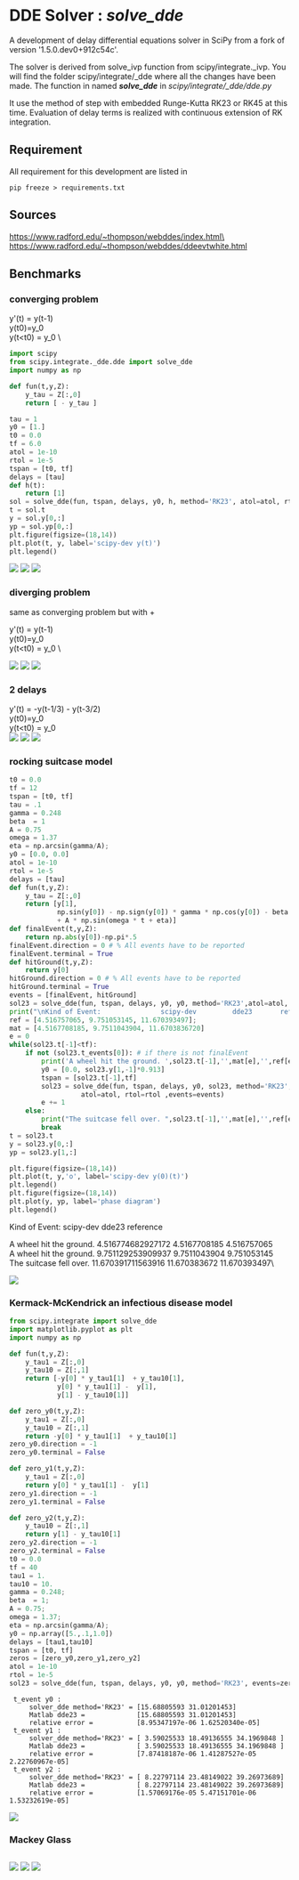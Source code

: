 DDE Solver : ***solve_dde***
=====


A development of delay differential equations solver in SciPy from a fork of version '1.5.0.dev0+912c54c'.

The solver is derived from solve_ivp function from scipy/integrate._ivp. 
You will find the folder scipy/integrate/_dde where all the changes have been made. 
The function in named ***solve_dde*** in *scipy/integrate/_dde/dde.py*

It use the method of step with embedded Runge-Kutta RK23 or RK45 at this time.
Evaluation of delay terms is realized with continuous extension  of RK integration.

## Requirement 
All requirement for this development are listed in
```console
pip freeze > requirements.txt
```


## Sources
https://www.radford.edu/~thompson/webddes/index.html\
https://www.radford.edu/~thompson/webddes/ddeevtwhite.html

## Benchmarks

### converging problem

y'(t) = y(t-1) \
y(t0)=y_0 \
y(t<t0) = y_0 \

```py
import scipy
from scipy.integrate._dde.dde import solve_dde
import numpy as np

def fun(t,y,Z):
    y_tau = Z[:,0]
    return [ - y_tau ]

tau = 1
y0 = [1.]
t0 = 0.0
tf = 6.0
atol = 1e-10
rtol = 1e-5
tspan = [t0, tf]
delays = [tau]
def h(t):
    return [1]
sol = solve_dde(fun, tspan, delays, y0, h, method='RK23', atol=atol, rtol=rtol)
t = sol.t
y = sol.y[0,:]
yp = sol.yp[0,:]
plt.figure(figsize=(18,14))
plt.plot(t, y, label='scipy-dev y(t)')
plt.legend()
```

![](DDEs_models_test/figures/solConv/error.png)
![](DDEs_models_test/figures/solConv/y.png)
![](DDEs_models_test/figures/solConv/dt.png)


### diverging problem
same as converging problem but with +

y'(t) = y(t-1) \
y(t0)=y_0 \
y(t<t0) = y_0 \


![](DDEs_models_test/figures/solDiv/error.png)
![](DDEs_models_test/figures/solDiv/y.png)
![](DDEs_models_test/figures/solDiv/dt.png)

### 2 delays 

y'(t) = -y(t-1/3) - y(t-3/2)\
y(t0)=y_0 \
y(t<t0) = y_0 \
![](DDEs_models_test/figures/2delays/error.png)
![](DDEs_models_test/figures/2delays/y.png)
![](DDEs_models_test/figures/2delays/dt.png)


### rocking suitcase model

```py
t0 = 0.0
tf = 12
tspan = [t0, tf]
tau = .1
gamma = 0.248
beta  = 1
A = 0.75
omega = 1.37
eta = np.arcsin(gamma/A);
y0 = [0.0, 0.0]
atol = 1e-10
rtol = 1e-5
delays = [tau]
def fun(t,y,Z):
    y_tau = Z[:,0]
    return [y[1],
            np.sin(y[0]) - np.sign(y[0]) * gamma * np.cos(y[0]) - beta * y_tau[0]
            + A * np.sin(omega * t + eta)]
def finalEvent(t,y,Z):
    return np.abs(y[0])-np.pi*.5
finalEvent.direction = 0 # % All events have to be reported
finalEvent.terminal = True
def hitGround(t,y,Z):
    return y[0]
hitGround.direction = 0 # % All events have to be reported
hitGround.terminal = True
events = [finalEvent, hitGround]
sol23 = solve_dde(fun, tspan, delays, y0, y0, method='RK23',atol=atol, rtol=rtol ,events=events)
print("\nKind of Event:               scipy-dev         dde23       reference ")
ref = [4.516757065, 9.751053145, 11.670393497];
mat = [4.5167708185, 9.7511043904, 11.6703836720]
e = 0
while(sol23.t[-1]<tf):
    if not (sol23.t_events[0]): # if there is not finalEvent
        print('A wheel hit the ground. ',sol23.t[-1],'',mat[e],'',ref[e])
        y0 = [0.0, sol23.y[1,-1]*0.913]
        tspan = [sol23.t[-1],tf]
        sol23 = solve_dde(fun, tspan, delays, y0, sol23, method='RK23',
                  atol=atol, rtol=rtol ,events=events)
        e += 1
    else:
        print("The suitcase fell over. ",sol23.t[-1],'',mat[e],'',ref[e])
        break
t = sol23.t
y = sol23.y[0,:]
yp = sol23.y[1,:]
```


```py
plt.figure(figsize=(18,14))
plt.plot(t, y,'o', label='scipy-dev y(0)(t)')
plt.legend()
plt.figure(figsize=(18,14))
plt.plot(y, yp, label='phase diagram')
plt.legend()

```

Kind of Event:               scipy-dev         dde23       reference

A wheel hit the ground.  4.516774682927172  4.5167708185  4.516757065\
A wheel hit the ground.  9.751129253909937  9.7511043904  9.751053145\
The suitcase fell over.  11.670391711563916  11.670383672  11.670393497\


![](DDEs_models_test/figures/suitecase/phase_diag.png)

### Kermack-McKendrick an infectious disease model

```py
from scipy.integrate import solve_dde
import matplotlib.pyplot as plt      
import numpy as np                   

def fun(t,y,Z):
    y_tau1 = Z[:,0]
    y_tau10 = Z[:,1]
    return [-y[0] * y_tau1[1]  + y_tau10[1],
            y[0] * y_tau1[1] -  y[1],
            y[1] - y_tau10[1]]

def zero_y0(t,y,Z):
    y_tau1 = Z[:,0]
    y_tau10 = Z[:,1]
    return -y[0] * y_tau1[1]  + y_tau10[1]
zero_y0.direction = -1
zero_y0.terminal = False

def zero_y1(t,y,Z):
    y_tau1 = Z[:,0]
    return y[0] * y_tau1[1] -  y[1]
zero_y1.direction = -1
zero_y1.terminal = False

def zero_y2(t,y,Z):
    y_tau10 = Z[:,1]
    return y[1] - y_tau10[1]
zero_y2.direction = -1
zero_y2.terminal = False
t0 = 0.0
tf = 40
tau1 = 1.
tau10 = 10.
gamma = 0.248;
beta  = 1;
A = 0.75;
omega = 1.37;
eta = np.arcsin(gamma/A);
y0 = np.array([5.,.1,1.0])
delays = [tau1,tau10]
tspan = [t0, tf]
zeros = [zero_y0,zero_y1,zero_y2]
atol = 1e-10
rtol = 1e-5
sol23 = solve_dde(fun, tspan, delays, y0, y0, method='RK23', events=zeros, atol=atol, rtol=rtol)


```
     t_event y0 :
         solver_dde method='RK23' = [15.68805593 31.01201453]
         Matlab dde23 =             [15.68805593 31.01201453]
         relative error =           [8.95347197e-06 1.62520340e-05] 
     t_event y1 :
         solver_dde method='RK23' = [ 3.59025533 18.49136555 34.1969848 ]
         Matlab dde23 =             [ 3.59025533 18.49136555 34.1969848 ]
         relative error =           [7.87418187e-06 1.41287527e-05 2.22760967e-05] 
     t_event y2 :
         solver_dde method='RK23' = [ 8.22797114 23.48149022 39.26973689]
         Matlab dde23 =             [ 8.22797114 23.48149022 39.26973689]
         relative error =           [1.57069176e-05 5.47151701e-06 1.53232619e-05] 



![](DDEs_models_test/figures/virus/virus.png)



### Mackey Glass

```py

```


![](DDEs_models_test/figures/mackeyGlass/y.png)
![](DDEs_models_test/figures/mackeyGlass/error.png)
![](DDEs_models_test/figures/mackeyGlass/dt.png)

